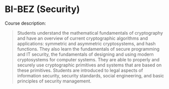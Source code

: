 # BI-BEZ (Security)

Course description:
> Students understand the mathematical fundamentals of cryptography and have an overview of current cryptographic algorithms and applications: symmetric and asymmetric cryptosystems, and hash functions. They also learn the fundamentals of secure programming and IT security, the fundamentals of designing and using modern cryptosystems for computer systems. They are able to properly and securely use cryptographic primitives and systems that are based on these primitives. Students are introduced to legal aspects of information security, security standards, social engineering, and basic principles of security management.
